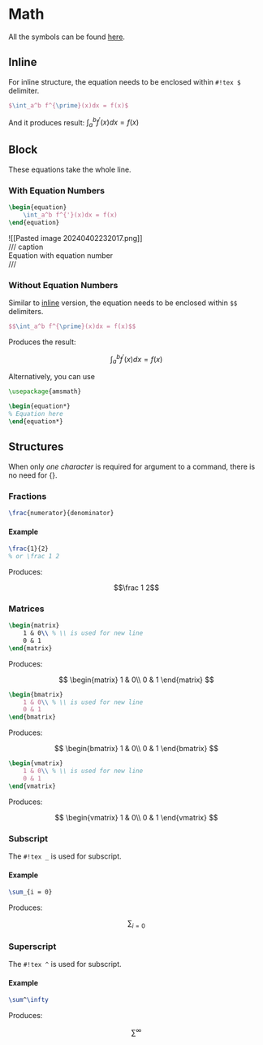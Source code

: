# Math

All the symbols can be found [here](http://mirrors.ctan.org/info/symbols/comprehensive/symbols-a4.pdf).

## Inline

For inline structure, the equation needs to be enclosed within `#!tex $` delimiter.

```tex
$\int_a^b f^{\prime}(x)dx = f(x)$
```

And it produces result: $\int_a^b f^{\prime}(x)dx = f(x)$

## Block

These equations take the whole line.

### With Equation Numbers

```tex
\begin{equation}
	\int_a^b f^{'}(x)dx = f(x)
\end{equation}
```

![[Pasted image 20240402232017.png]]  
/// caption  
Equation with equation number  
///

### Without Equation Numbers

Similar to [inline](#inline) version, the equation needs to be enclosed within `$$` delimiters.

```tex
$$\int_a^b f^{\prime}(x)dx = f(x)$$
```

Produces the result:  

$$\int_a^b f^{\prime}(x)dx = f(x)$$

Alternatively, you can use 

```tex
\usepackage{amsmath}

\begin{equation*}
% Equation here
\end{equation*}
```

## Structures

When only _one character_ is required for argument to a command, there is no need for $\{\}$.

### Fractions

```tex
\frac{numerator}{denominator}
```

#### Example

```tex
\frac{1}{2}
% or \frac 1 2
```

Produces:

$$\frac 1 2$$

### Matrices

```tex
\begin{matrix}
	1 & 0\\ % \\ is used for new line
	0 & 1
\end{matrix}
```

Produces:

$$
\begin{matrix}
	1 & 0\\
	0 & 1
\end{matrix}
$$

```tex
\begin{bmatrix}
	1 & 0\\ % \\ is used for new line
	0 & 1
\end{bmatrix}
```

Produces:

$$
\begin{bmatrix}
	1 & 0\\
	0 & 1
\end{bmatrix}
$$

```tex
\begin{vmatrix}
	1 & 0\\ % \\ is used for new line
	0 & 1
\end{vmatrix}
```

Produces:

$$
\begin{vmatrix}
	1 & 0\\
	0 & 1
\end{vmatrix}
$$

### Subscript

The `#!tex _` is used for subscript.

#### Example

```tex
\sum_{i = 0}
```

Produces:

$$
\sum_{i= 0}
$$

### Superscript

The `#!tex ^` is used for subscript.

#### Example

```tex
\sum^\infty
```

Produces:

$$
\sum^\infty
$$